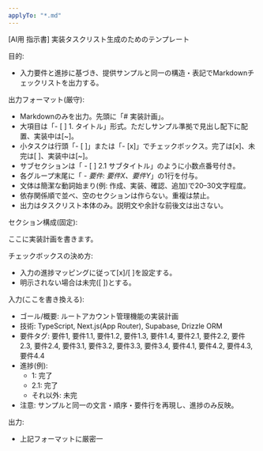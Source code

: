 ```yaml
---
applyTo: "*.md"
---
```


[AI用 指示書] 実装タスクリスト生成のためのテンプレート

目的:
- 入力要件と進捗に基づき、提供サンプルと同一の構造・表記でMarkdownチェックリストを出力する。

出力フォーマット(厳守):
- Markdownのみを出力。先頭に「# 実装計画」。
- 大項目は「- [ ] 1. タイトル」形式。ただしサンプル準拠で見出し配下に配置、実装中は[~]。
- 小タスクは行頭「- [ ]」または「- [x]」でチェックボックス。完了は[x]、未完は[ ]、実装中は[~]。
- サブセクションは「 - [ ] 2.1 サブタイトル」のように小数点番号付き。
- 各グループ末尾に「  - _要件: 要件X、要件Y_」の1行を付与。
- 文体は簡潔な動詞始まり(例: 作成、実装、確認、追加)で20–30文字程度。
- 依存関係順で並べ、空のセクションは作らない。重複は禁止。
- 出力はタスクリスト本体のみ。説明文や余計な前後文は出さない。

セクション構成(固定):

ここに実装計画を書きます。


チェックボックスの決め方:
- 入力の進捗マッピングに従って[x]/[ ]を設定する。
- 明示されない場合は未完([ ])とする。

入力(ここを書き換える):
- ゴール/概要: ルートアカウント管理機能の実装計画
- 技術: TypeScript, Next.js(App Router), Supabase, Drizzle ORM
- 要件タグ: 要件1, 要件1.1, 要件1.2, 要件1.3, 要件1.4, 要件2.1, 要件2.2, 要件2.3, 要件2.4, 要件3.1, 要件3.2, 要件3.3, 要件3.4, 要件4.1, 要件4.2, 要件4.3, 要件4.4
- 進捗(例):
  - 1: 完了
  - 2.1: 完了
  - それ以外: 未完
- 注意: サンプルと同一の文言・順序・要件行を再現し、進捗のみ反映。

出力:
- 上記フォーマットに厳密一

